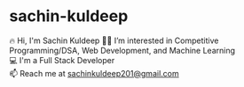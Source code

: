 # sachin-kuldeep 

🔥 Hi, I'm Sachin Kuldeep
👨‍💻 I’m interested in Competitive Programming/DSA, Web Development, and Machine Learning  
💻 I'm a Full Stack Developer  
📫 Reach me at [sachinkuldeep201@gmail.com](mailto:sachinkuldeep201@gmail.com)
